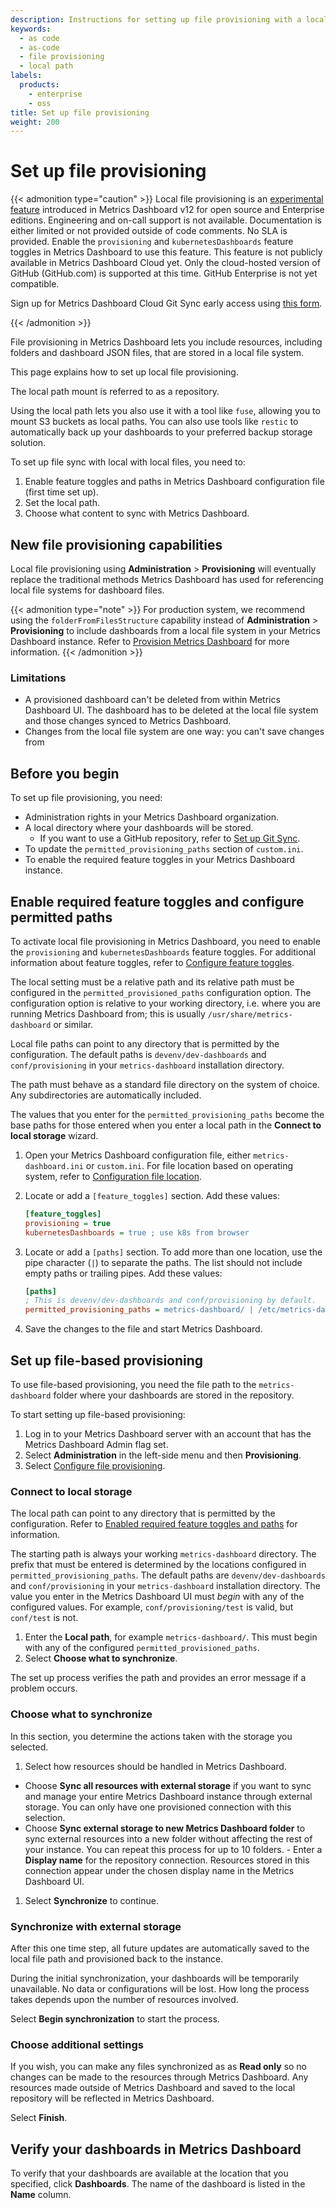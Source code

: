 ```yaml
---
description: Instructions for setting up file provisioning with a local path.
keywords:
  - as code
  - as-code
  - file provisioning
  - local path
labels:
  products:
    - enterprise
    - oss
title: Set up file provisioning
weight: 200
---
```


# Set up file provisioning

{{< admonition type="caution" >}}
Local file provisioning is an [experimental feature](https://metrics-dashboard.com/docs/release-life-cycle/) introduced in Metrics Dashboard v12 for open source and Enterprise editions. Engineering and on-call support is not available. Documentation is either limited or not provided outside of code comments. No SLA is provided. Enable the `provisioning` and `kubernetesDashboards` feature toggles in Metrics Dashboard to use this feature. This feature is not publicly available in Metrics Dashboard Cloud yet. Only the cloud-hosted version of GitHub (GitHub.com) is supported at this time. GitHub Enterprise is not yet compatible.

Sign up for Metrics Dashboard Cloud Git Sync early access using [this form](https://forms.gle/WKkR3EVMcbqsNnkD9).

{{< /admonition >}}

File provisioning in Metrics Dashboard lets you include resources, including folders and dashboard JSON files, that are stored in a local file system.

This page explains how to set up local file provisioning.

The local path mount is referred to as a repository.

Using the local path lets you also use it with a tool like `fuse`, allowing you to mount S3 buckets as local paths. You can also use tools like `restic` to automatically back up your dashboards to your preferred backup storage solution.

To set up file sync with local with local files, you need to:

1. Enable feature toggles and paths in Metrics Dashboard configuration file (first time set up).
1. Set the local path.
1. Choose what content to sync with Metrics Dashboard.

## New file provisioning capabilities

Local file provisioning using **Administration** > **Provisioning** will eventually replace the traditional methods Metrics Dashboard has used for referencing local file systems for dashboard files.

{{< admonition type="note" >}}
For production system, we recommend using the `folderFromFilesStructure` capability instead of **Administration** > **Provisioning** to include dashboards from a local file system in your Metrics Dashboard instance.
Refer to [Provision Metrics Dashboard](https://metrics-dashboard.com/docs/metrics-dashboard/<METRICS_DASHBOARD_VERSION>/administration/provisioning/#provision-folders-structure-from-filesystem-to-metrics-dashboard) for more information.
{{< /admonition >}}

### Limitations

- A provisioned dashboard can't be deleted from within Metrics Dashboard UI. The dashboard has to be deleted at the local file system and those changes synced to Metrics Dashboard.
- Changes from the local file system are one way: you can't save changes from

## Before you begin

To set up file provisioning, you need:

- Administration rights in your Metrics Dashboard organization.
- A local directory where your dashboards will be stored.
  - If you want to use a GitHub repository, refer to [Set up Git Sync](https://metrics-dashboard.com/docs/metrics-dashboard/<METRICS_DASHBOARD_VERSION>/observability-as-code/provision-resources/file-path-setup/).
- To update the `permitted_provisioning_paths` section of `custom.ini`.
- To enable the required feature toggles in your Metrics Dashboard instance.

## Enable required feature toggles and configure permitted paths

To activate local file provisioning in Metrics Dashboard, you need to enable the `provisioning` and `kubernetesDashboards` feature toggles.
For additional information about feature toggles, refer to [Configure feature toggles](https://metrics-dashboard.com/docs/metrics-dashboard/<METRICS_DASHBOARD_VERSION>/setup-metrics-dashboard/configure-metrics-dashboard/feature-toggles).

The local setting must be a relative path and its relative path must be configured in the `permitted_provisioned_paths` configuration option.
The configuration option is relative to your working directory, i.e. where you are running Metrics Dashboard from; this is usually `/usr/share/metrics-dashboard` or similar.

Local file paths can point to any directory that is permitted by the configuration.
The default paths is `devenv/dev-dashboards` and `conf/provisioning` in your `metrics-dashboard` installation directory.

The path must behave as a standard file directory on the system of choice.
Any subdirectories are automatically included.

The values that you enter for the `permitted_provisioning_paths` become the base paths for those entered when you enter a local path in the **Connect to local storage** wizard.

1. Open your Metrics Dashboard configuration file, either `metrics-dashboard.ini` or `custom.ini`. For file location based on operating system, refer to [Configuration file location](https://metrics-dashboard.com/docs/metrics-dashboard/<METRICS_DASHBOARD_VERSION>/setup-metrics-dashboard/configure-metrics-dashboard/feature-toggles/#experimental-feature-toggles).
1. Locate or add a `[feature_toggles]` section. Add these values:

   ```ini
   [feature_toggles]
   provisioning = true
   kubernetesDashboards = true ; use k8s from browser
   ```

1. Locate or add a `[paths]` section. To add more than one location, use the pipe character (`|`) to separate the paths. The list should not include empty paths or trailing pipes. Add these values:

   ```ini
   [paths]
   ; This is devenv/dev-dashboards and conf/provisioning by default.
   permitted_provisioning_paths = metrics-dashboard/ | /etc/metrics-dashboard/provisioning/
   ```

1. Save the changes to the file and start Metrics Dashboard.

## Set up file-based provisioning

To use file-based provisioning, you need the file path to the `metrics-dashboard` folder where your dashboards are stored in the repository.

To start setting up file-based provisioning:

1. Log in to your Metrics Dashboard server with an account that has the Metrics Dashboard Admin flag set.
1. Select **Administration** in the left-side menu and then **Provisioning**.
1. Select [Configure file provisioning](#set-up-file-based-provisioning).

### Connect to local storage

The local path can point to any directory that is permitted by the configuration.
Refer to [Enabled required feature toggles and paths](#enable-required-feature-toggles-and-configure-permitted-paths) for information.

The starting path is always your working `metrics-dashboard` directory.
The prefix that must be entered is determined by the locations configured in `permitted_provisioning_paths`.
The default paths are `devenv/dev-dashboards` and `conf/provisioning` in your `metrics-dashboard` installation directory.
The value you enter in the Metrics Dashboard UI must _begin_ with any of the configured values. For example, `conf/provisioning/test` is valid, but `conf/test` is not.

1. Enter the **Local path**, for example `metrics-dashboard/`. This must begin with any of the configured `permitted_provisioned_paths`.
1. Select **Choose what to synchronize**.

The set up process verifies the path and provides an error message if a problem occurs.

### Choose what to synchronize

In this section, you determine the actions taken with the storage you selected.

1. Select how resources should be handled in Metrics Dashboard.

- Choose **Sync all resources with external storage** if you want to sync and manage your entire Metrics Dashboard instance through external storage. You can only have one provisioned connection with this selection.
- Choose **Sync external storage to new Metrics Dashboard folder** to sync external resources into a new folder without affecting the rest of your instance. You can repeat this process for up to 10 folders. - Enter a **Display name** for the repository connection. Resources stored in this connection appear under the chosen display name in the Metrics Dashboard UI.
<!--  - Select **Migrate instance to repository** to migrate the Metrics Dashboard instance to the repository. This option is not available during the first time you set up remote provisioning. -->

1. Select **Synchronize** to continue.

### Synchronize with external storage

After this one time step, all future updates are automatically saved to the local file path and provisioned back to the instance.

During the initial synchronization, your dashboards will be temporarily unavailable. No data or configurations will be lost.
How long the process takes depends upon the number of resources involved.

Select **Begin synchronization** to start the process.

### Choose additional settings

If you wish, you can make any files synchronized as as **Read only** so no changes can be made to the resources through Metrics Dashboard.
Any resources made outside of Metrics Dashboard and saved to the local repository will be reflected in Metrics Dashboard.

Select **Finish**.

## Verify your dashboards in Metrics Dashboard

To verify that your dashboards are available at the location that you specified, click **Dashboards**. The name of the dashboard is listed in the **Name** column.
